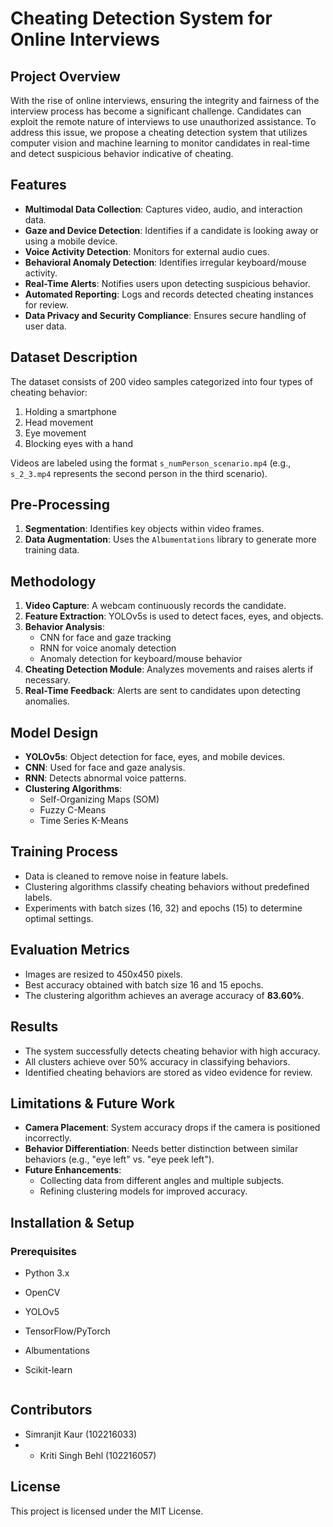 # Cheating Detection System for Online Interviews

## Project Overview
With the rise of online interviews, ensuring the integrity and fairness of the interview process has become a significant challenge. Candidates can exploit the remote nature of interviews to use unauthorized assistance. To address this issue, we propose a cheating detection system that utilizes computer vision and machine learning to monitor candidates in real-time and detect suspicious behavior indicative of cheating.

## Features
- **Multimodal Data Collection**: Captures video, audio, and interaction data.
- **Gaze and Device Detection**: Identifies if a candidate is looking away or using a mobile device.
- **Voice Activity Detection**: Monitors for external audio cues.
- **Behavioral Anomaly Detection**: Identifies irregular keyboard/mouse activity.
- **Real-Time Alerts**: Notifies users upon detecting suspicious behavior.
- **Automated Reporting**: Logs and records detected cheating instances for review.
- **Data Privacy and Security Compliance**: Ensures secure handling of user data.

## Dataset Description
The dataset consists of 200 video samples categorized into four types of cheating behavior:
1. Holding a smartphone
2. Head movement
3. Eye movement
4. Blocking eyes with a hand

Videos are labeled using the format `s_numPerson_scenario.mp4` (e.g., `s_2_3.mp4` represents the second person in the third scenario).

## Pre-Processing
1. **Segmentation**: Identifies key objects within video frames.
2. **Data Augmentation**: Uses the `Albumentations` library to generate more training data.

## Methodology
1. **Video Capture**: A webcam continuously records the candidate.
2. **Feature Extraction**: YOLOv5s is used to detect faces, eyes, and objects.
3. **Behavior Analysis**:
   - CNN for face and gaze tracking
   - RNN for voice anomaly detection
   - Anomaly detection for keyboard/mouse behavior
4. **Cheating Detection Module**: Analyzes movements and raises alerts if necessary.
5. **Real-Time Feedback**: Alerts are sent to candidates upon detecting anomalies.

## Model Design
- **YOLOv5s**: Object detection for face, eyes, and mobile devices.
- **CNN**: Used for face and gaze analysis.
- **RNN**: Detects abnormal voice patterns.
- **Clustering Algorithms**:
  - Self-Organizing Maps (SOM)
  - Fuzzy C-Means
  - Time Series K-Means

## Training Process
- Data is cleaned to remove noise in feature labels.
- Clustering algorithms classify cheating behaviors without predefined labels.
- Experiments with batch sizes (16, 32) and epochs (15) to determine optimal settings.

## Evaluation Metrics
- Images are resized to 450x450 pixels.
- Best accuracy obtained with batch size 16 and 15 epochs.
- The clustering algorithm achieves an average accuracy of **83.60%**.

## Results
- The system successfully detects cheating behavior with high accuracy.
- All clusters achieve over 50% accuracy in classifying behaviors.
- Identified cheating behaviors are stored as video evidence for review.

## Limitations & Future Work
- **Camera Placement**: System accuracy drops if the camera is positioned incorrectly.
- **Behavior Differentiation**: Needs better distinction between similar behaviors (e.g., "eye left" vs. "eye peek left").
- **Future Enhancements**:
  - Collecting data from different angles and multiple subjects.
  - Refining clustering models for improved accuracy.

## Installation & Setup
### Prerequisites
- Python 3.x
- OpenCV
- YOLOv5
- TensorFlow/PyTorch
- Albumentations
- Scikit-learn

   ```

## Contributors
- Simranjit Kaur (102216033)
- - Kriti Singh Behl (102216057)

## License
This project is licensed under the MIT License.

